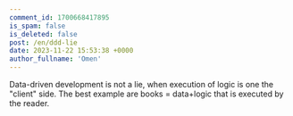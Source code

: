 ```yaml
---
comment_id: 1700668417895
is_spam: false
is_deleted: false
post: /en/ddd-lie
date: 2023-11-22 15:53:38 +0000
author_fullname: 'Omen'
---
```


Data-driven development is not a lie, when execution of logic is one the "client" side. The best example are books = data+logic that is executed by the reader. 
